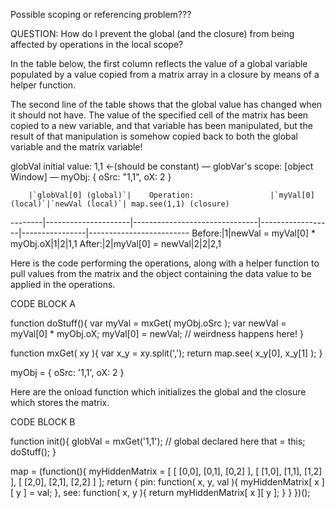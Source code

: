 
Possible scoping or referencing problem???

QUESTION: How do I prevent the global (and the closure) from being affected by operations in the local scope?

In the table below, the first column reflects the value of a global variable populated by a value copied from a matrix 
array in a closure by means of a helper function.

The second line of the table shows that the global value has changed when it should not have. The value of the specified 
cell of the matrix has been copied to a new variable, and that variable has been manipulated, but the result of that 
manipulation is somehow copied back to both the global variable and the matrix variable!

globVal initial value: 1,1 ←(should be constant) — globVar's scope: [object Window] — myObj: { oSrc: "1,1", oX: 2 }

        |`globVal[0] (global)`|    Operation:                 |`myVal[0] (local)`|`newVal (local)`| map.see(1,1) (closure)
--------|---------------------|-------------------------------|------------------|----------------|-------------------------
Before:|1|newVal = myVal[0] * myObj.oX|1|2|1,1
After:|2|myVal[0] = newVal|2|2|2,1

Here is the code performing the operations, along with a helper function to pull values from the matrix and the object 
containing the data value to be applied in the operations.

CODE BLOCK A

 function doStuff(){
     var myVal = mxGet( myObj.oSrc );
     var newVal = myVal[0] * myObj.oX;
     myVal[0] = newVal; // weirdness happens here!
 }
 
 function mxGet( xy ){
     var x_y = xy.split(',');
     return map.see( x_y[0], x_y[1] );
}

myObj = {
    oSrc: '1,1',
    oX: 2
}
	

Here are the onload function which initializes the global and the closure which stores the matrix.

CODE BLOCK B

 function init(){
     globVal = mxGet('1,1'); // global declared here
     that = this;
     doStuff();
 }
 
 map = (function(){
     myHiddenMatrix = [ [ [0,0], [0,1], [0,2] ],
                        [ [1,0], [1,1], [1,2] ],
                       [ [2,0], [2,1], [2,2] ] ];
    return {
        pin: function( x, y, val ){ myHiddenMatrix[ x ][ y ] = val; },
        see: function( x, y ){ return myHiddenMatrix[ x ][ y ]; }
    }
})();
	
